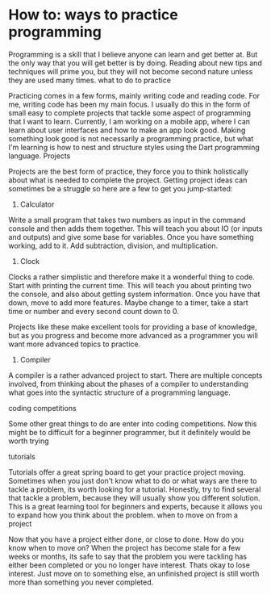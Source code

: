 # How to: ways to practice programming

Programming is a skill that I believe anyone can learn and get better at. But the only way that you will get better is by doing. Reading about new tips and techniques will prime you, but they will not become second nature unless they are used many times. what to do to practice

Practicing comes in a few forms, mainly writing code and reading code. For me, writing code has been my main focus. I usually do this in the form of small easy to complete projects that tackle some aspect of programming that I want to learn. Currently, I am working on a mobile app, where I can learn about user interfaces and how to make an app look good. Making something look good is not necessarily a programming practice, but what I'm learning is how to nest and structure styles using the Dart programming language. Projects

Projects are the best form of practice, they force you to think holistically about what is needed to complete the project. Getting project ideas can sometimes be a struggle so here are a few to get you jump-started:

1. Calculator
    

Write a small program that takes two numbers as input in the command console and then adds them together. This will teach you about IO (or inputs and outputs) and give some base for variables. Once you have something working, add to it. Add subtraction, division, and multiplication.

1. Clock
    

Clocks a rather simplistic and therefore make it a wonderful thing to code. Start with printing the current time. This will teach you about printing two the console, and also about getting system information. Once you have that down, move to add more features. Maybe change to a timer, take a start time or number and every second count down to 0.

Projects like these make excellent tools for providing a base of knowledge, but as you progress and become more advanced as a programmer you will want more advanced topics to practice.

1. Compiler
    

A compiler is a rather advanced project to start. There are multiple concepts involved, from thinking about the phases of a compiler to understanding what goes into the syntactic structure of a programming language.

coding competitions

Some other great things to do are enter into coding competitions. Now this might be to difficult for a beginner programmer, but it definitely would be worth trying

tutorials

Tutorials offer a great spring board to get your practice project moving. Sometimes when you just don't know what to do or what ways are there to tackle a problem, its worth looking for a tutorial. Honestly, try to find several that tackle a problem, because they will usually show you different solution. This is a great learning tool for beginners and experts, because it allows you to expand how you think about the problem. when to move on from a project

Now that you have a project either done, or close to done. How do you know when to move on? When the project has become stale for a few weeks or months, its safe to say that the problem you were tackling has either been completed or you no longer have interest. Thats okay to lose interest. Just move on to something else, an unfinished project is still worth more than something you never completed.